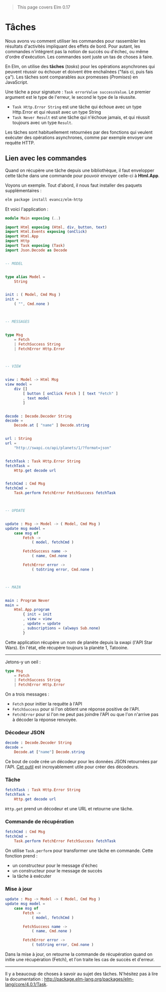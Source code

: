 > This page covers Elm 0.17

# Tâches

Nous avons vu comment utiliser les commandes pour rassembler les résultats d'activités impliquant des effets de bord. Pour autant, les commandes n'intègrent pas la notion de succès ou d'échec, ou même d'ordre d'exécution. Les commandes sont juste un tas de choses à faire.

En Elm, on utilise des __tâches__ (*tasks*) pour les opérations asynchrones qui peuvent réussir ou échouer et doivent être enchaînées ("fais ci, puis fais ça"). Les tâches sont comparables aux promesses (*Promises*) en JavaScript.

Une tâche a pour signature : `Task errorValue successValue`. Le premier argument est le type de l'erreur, le second le type de la réussite.

- `Task Http.Error String` est une tâche qui échoue avec un type Http.Error et qui réussit avec un type String
- `Task Never Result` est une tâche qui n'échoue jamais, et qui réussit toujours avec un type `Result`.

Les tâches sont habituellement retournées par des fonctions qui veulent exécuter des opérations asynchrones, comme par exemple envoyer une requête HTTP.

## Lien avec les commandes

Quand on récupère une tâche depuis une bibliothèque, il faut envelopper cette tâche dans une commande pour pouvoir envoyer celle-ci à __Html.App__.

Voyons un exemple. Tout d'abord, il nous faut installer des paquets supplémentaires :

```bash
elm package install evancz/elm-http
```

Et voici l'application :

```elm
module Main exposing (..)

import Html exposing (Html, div, button, text)
import Html.Events exposing (onClick)
import Html.App
import Http
import Task exposing (Task)
import Json.Decode as Decode


-- MODEL


type alias Model =
    String


init : ( Model, Cmd Msg )
init =
    ( "", Cmd.none )



-- MESSAGES


type Msg
    = Fetch
    | FetchSuccess String
    | FetchError Http.Error



-- VIEW


view : Model -> Html Msg
view model =
    div []
        [ button [ onClick Fetch ] [ text "Fetch" ]
        , text model
        ]


decode : Decode.Decoder String
decode =
    Decode.at [ "name" ] Decode.string


url : String
url =
    "http://swapi.co/api/planets/1/?format=json"


fetchTask : Task Http.Error String
fetchTask =
    Http.get decode url


fetchCmd : Cmd Msg
fetchCmd =
    Task.perform FetchError FetchSuccess fetchTask



-- UPDATE


update : Msg -> Model -> ( Model, Cmd Msg )
update msg model =
    case msg of
        Fetch ->
            ( model, fetchCmd )

        FetchSuccess name ->
            ( name, Cmd.none )

        FetchError error ->
            ( toString error, Cmd.none )



-- MAIN


main : Program Never
main =
    Html.App.program
        { init = init
        , view = view
        , update = update
        , subscriptions = (always Sub.none)
        }
```

Cette application récupère un nom de planète depuis la swapi (l'API Star Wars). En l'état, elle récupère toujours la planète 1, Tatooine.

---

Jetons-y un oeil :

```elm
type Msg
    = Fetch
    | FetchSuccess String
    | FetchError Http.Error
```

On a trois messages :

- `Fetch` pour initier la requête à l'API
- `FetchSuccess` pour si l'on obtient une réponse positive de l'API.
- `FetchError` pour si l'on ne peut pas joindre l'API ou que l'on n'arrive pas à décoder la réponse renvoyée.

### Décodeur JSON

```elm
decode : Decode.Decoder String
decode =
    Decode.at ["name"] Decode.string
```

Ce bout de code crée un décodeur pour les données JSON retournées par l'API. [Cet outil](http://noredink.github.io/json-to-elm/) est incroyablement utile pour créer des décodeurs.

### Tâche

```elm
fetchTask : Task Http.Error String
fetchTask =
    Http.get decode url
```

`Http.get` prend un décodeur et une URL et retourne une tâche.

### Commande de récupération

```elm
fetchCmd : Cmd Msg
fetchCmd =
    Task.perform FetchError FetchSuccess fetchTask
```

On utilise `Task.perform` pour transformer une tâche en commande. Cette fonction prend :

- un constructeur pour le message d'échec
- un constructeur pour le message de succès
- la tâche à exécuter

### Mise à jour

```elm
update : Msg -> Model -> ( Model, Cmd Msg )
update msg model =
    case msg of
        Fetch ->
            ( model, fetchCmd )

        FetchSuccess name ->
            ( name, Cmd.none )

        FetchError error ->
            ( toString error, Cmd.none )
```

Dans la mise à jour, on retourne la commande de récupération quand on initie une récupération (Fetch), et l'on traite les cas de succès et d'erreur.

---

Il y a beaucoup de choses à savoir au sujet des tâches. N'hésitez pas à lire la documentation : <http://package.elm-lang.org/packages/elm-lang/core/4.0.1/Task>.
